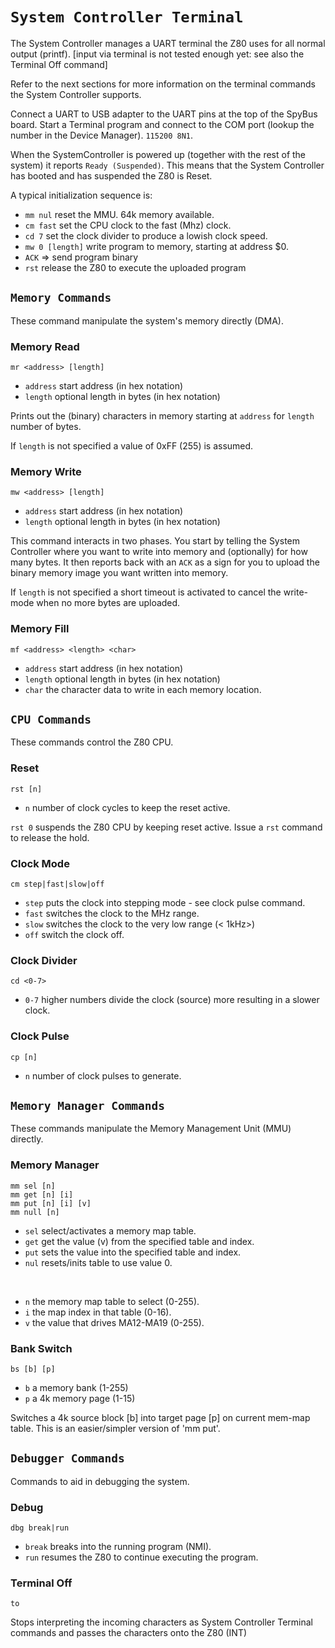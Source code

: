 # `System Controller Terminal`

The System Controller manages a UART terminal the Z80 uses for all normal output (printf).
[input via terminal is not tested enough yet: see also the Terminal Off command]

Refer to the next sections for more information on the terminal commands the System Controller supports.

Connect a UART to USB adapter to the UART pins at the top of the SpyBus board.
Start a Terminal program and connect to the COM port (lookup the number in the Device Manager).
`115200 8N1`.

When the SystemController is powered up (together with the rest of the system) it reports `Ready (Suspended)`. This means that the System Controller has booted and has suspended the Z80 is Reset.

A typical initialization sequence is:

* `mm nul` reset the MMU. 64k memory available.
* `cm fast` set the CPU clock to the fast (Mhz) clock.
* `cd 7` set the clock divider to produce a lowish clock speed.
* `mw 0 [length]` write program to memory, starting at address $0.
* `ACK` => send program binary
* `rst` release the Z80 to execute the uploaded program

## `Memory Commands`

These command manipulate the system's memory directly (DMA).

### Memory Read

`mr <address> [length]`

* `address` start address (in hex notation)
* `length` optional length in bytes (in hex notation)

Prints out the (binary) characters in memory starting at `address` for `length` number of bytes.

If `length` is not specified a value of 0xFF (255) is assumed.

### Memory Write

`mw <address> [length]`

* `address` start address (in hex notation)
* `length` optional length in bytes (in hex notation)

This command interacts in two phases. You start by telling the System Controller where you want to write into memory and (optionally) for how many bytes. It then reports back with an `ACK` as a sign for you to upload the binary memory image you want written into memory.

If `length` is not specified a short timeout is activated to cancel the write-mode when no more bytes are uploaded.

### Memory Fill

`mf <address> <length> <char>`

* `address` start address (in hex notation)
* `length` optional length in bytes (in hex notation)
* `char` the character data to write in each memory location.

## `CPU Commands`

These commands control the Z80 CPU.

### Reset

`rst [n]`

* `n` number of clock cycles to keep the reset active.

`rst 0` suspends the Z80 CPU by keeping reset active. Issue a `rst` command to release the hold.

### Clock Mode

`cm step|fast|slow|off`

* `step` puts the clock into stepping mode - see clock pulse command.
* `fast` switches the clock to the MHz range.
* `slow` switches the clock to the very low range (< 1kHz>)
* `off` switch the clock off.

### Clock Divider

`cd <0-7>`

* `0-7` higher numbers divide the clock (source) more resulting in a slower clock.

### Clock Pulse

`cp [n]`

* `n` number of clock pulses to generate.

## `Memory Manager Commands`

These commands manipulate the Memory Management Unit (MMU) directly.

### Memory Manager

`mm sel [n]`<br/>
`mm get [n] [i]`<br/>
`mm put [n] [i] [v]`<br/>
`mm null [n]`

* `sel` select/activates a memory map table.
* `get` get the value (v) from the specified table and index.
* `put` sets the value into the specified table and index.
* `nul` resets/inits table to use value 0.

<br/>

* `n` the memory map table to select (0-255).
* `i` the map index in that table (0-16).
* `v` the value that drives MA12-MA19 (0-255).

### Bank Switch

`bs [b] [p]`

* `b` a memory bank (1-255)
* `p` a 4k memory page (1-15)

Switches a 4k source block [b] into target page [p] on current mem-map table. This is an easier/simpler version of 'mm put'.

## `Debugger Commands`

Commands to aid in debugging the system.

### Debug

`dbg break|run`

* `break` breaks into the running program (NMI).
* `run` resumes the Z80 to continue executing the program.

### Terminal Off

`to`

Stops interpreting the incoming characters as System Controller Terminal commands and passes the characters onto the Z80 (INT)
